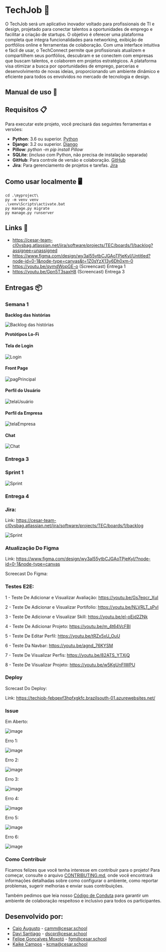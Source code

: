 # TechJob 🚀

O TechJob será um aplicativo inovador voltado para profissionais de TI e design, projetado para conectar talentos a oportunidades de emprego e facilitar a criação de startups. O objetivo é oferecer uma plataforma completa que integra funcionalidades para networking, exibição de portfólios online e ferramentas de colaboração. Com uma interface intuitiva e fácil de usar, o TechConnect permite que profissionais atualizem e compartilhem seus portfólios, descubram e se conectem com empresas que buscam talentos, e colaborem em projetos estratégicos. A plataforma visa otimizar a busca por oportunidades de emprego, parcerias e desenvolvimento de novas ideias, proporcionando um ambiente dinâmico e eficiente para todos os envolvidos no mercado de tecnologia e design.

## Manual de uso 📖

## Requisitos 📋

Para executar este projeto, você precisará das seguintes ferramentas e versões:

- **Python**: 3.6 ou superior. [Python](https://www.python.org/downloads/)
- **Django**: 3.2 ou superior. [Django](https://www.djangoproject.com/)
- **Pillow**: _python -m pip install Pillow_
- **SQLite**: (incluso com Python, não precisa de instalação separada)
- **GitHub**: Para controle de versão e colaboração. [GitHub](https://github.com/)
- **Jira**: Para gerenciamento de projetos e tarefas. [Jira](https://www.atlassian.com/software/jira)

## Como usar localmente 🖥

```
cd .\myproject\
py -m venv venv
.\venv\Scripts\activate.bat
py manage.py migrate
py manage.py runserver
```

## Links 🔗

- https://cesar-team-cl0vsbag.atlassian.net/jira/software/projects/TEC/boards/1/backlog?assignee=unassigned
- https://www.figma.com/design/wy3al55ytbCJGAoTPjeKyI/Untitled?node-id=0-1&node-type=canvas&t=1Z0sYzX13y6Dh0xm-0
- https://youtu.be/qymdWopGE-o (Screencast) Entrega 1
- https://youtu.be/Gpn5T3saxH8 (Screencast) Entrega 3

## Entregas 📦

### Semana 1

**Backlog das histórias**

![Backlog das histórias](img/historias.png)

**Protótipos Lo-Fi**

#### Tela de Login

![Login](img/login.png)

#### Front Page

![pagPrincipal](img/frontpage.png)

#### Perfil do Usuário

![telaUsuário](img/perfilusuario.png)

#### Perfil da Empresa

![telaEmpresa](img/perfilempresa.png)

#### Chat

![Chat](img/chat.png)

### Entrega 3

### Sprint 1

![Sprint](img/sprint.png)

### Entrega 4

### Jira:

Link: https://cesar-team-cl0vsbag.atlassian.net/jira/software/projects/TEC/boards/1/backlog

![Sprint](img/sprint2.png)

### Atualização Do Figma

Link: https://www.figma.com/design/wy3al55ytbCJGAoTPjeKyI/?node-id=0-1&node-type=canvas

Screecast Do Figma:

### Testes E2E:

1 - Teste De Adicionar e Visualizar Avaliação: https://youtu.be/Gs7eqcr_XuI

2 - Teste De Adicionar e Visualizar Portifolio: https://youtu.be/NLVRLT_sPvI

3 - Teste De Adicionar e Visualizar Skill: https://youtu.be/el-oEjd2ZNk

4 - Teste De Adicionar Projeto: https://youtu.be/m_4t64VcFBI

5 - Teste De Editar Perfil: https://youtu.be/tRZx5xU_OuU

6 - Teste Da Navbar: https://youtu.be/agnd_76KYSM

7 - Teste De Visualizar Perfis: https://youtu.be/82ATS_YTXjQ

8 - Teste De Visualizar Projeto: https://youtu.be/w5KgUnFIWPU

### Deploy

Screcast Do Deploy:

Link: https://techjob-febqexf3hpfxgkfc.brazilsouth-01.azurewebsites.net/

### Issue

Em Aberto:

![image](https://github.com/user-attachments/assets/0d1085b9-614f-470d-b239-a23c6a2b4dc5)

Erro 1:

![image](https://github.com/user-attachments/assets/9196cff5-11e6-4a54-b92a-cc722c09a20b)

Erro 2:

![image](https://github.com/user-attachments/assets/c61fe7f7-1977-49a4-b41a-eb1793dd7259)

Erro 3:

![image](https://github.com/user-attachments/assets/6f77998b-a511-433e-b657-93eaee04433e)

Erro 4:

![image](https://github.com/user-attachments/assets/5e258130-73d9-406e-b8c6-0cbed0276c28)

Erro 5:

![image](https://github.com/user-attachments/assets/9deb26b6-bca6-4931-932a-0981776a4c66)

Erro 6:

![image](https://github.com/user-attachments/assets/a199da78-8dc0-4b07-8e42-0b53859eebc7)

### Como Contribuir

Ficamos felizes que você tenha interesse em contribuir para o projeto! Para começar, consulte o arquivo [CONTRIBUTING.md](CONTRIBUTING.md), onde você encontrará informações detalhadas sobre como configurar o ambiente, como reportar problemas, sugerir melhorias e enviar suas contribuições.

Também pedimos que leia nosso [Código de Conduta](https://github.com/kaik-e/TechJob/blob/main/CODE_OF_CONDUCT.md) para garantir um ambiente de colaboração respeitoso e inclusivo para todos os participantes.

## Desenvolvido por:

- [Caio Augusto](https://github.com/CaioAugustoMachadoDeMelo) - camm@cesar.school
- [Davi Santiago](https://github.com/Davicas01) - dscpr@cesar.school
- [Felipe Gonçalves Moxotó](https://github.com/Moxoto2k) - fgm@cesar.school
- [Kaike Campos](https://github.com/Kaik-e) - kcma@cesar.school
